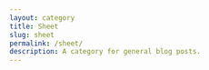 ```yaml
---
layout: category
title: Sheet
slug: sheet
permalink: /sheet/
description: A category for general blog posts.
---
```

